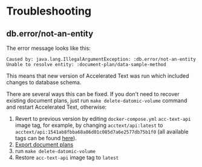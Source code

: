 # Troubleshooting

## db.error/not-an-entity

The error message looks like this:

```
Caused by: java.lang.IllegalArgumentException: :db.error/not-an-entity Unable to resolve entity: :document-plan/data-sample-method
```

This means that new version of Accelerated Text was run which included changes to database schema.

There are several ways this can be fixed. If you don't need to recover existing document plans, just run `make delete-datomic-volume` command and restart Accelerated Text, otherwise:

1. Revert to previous version by editing `docker-compose.yml` `acc-text-api` image tag, for example, by changing `acctext/api:latest` to `acctext/api:1541ab8fbba68a86d01c085d7a6e2577db75b1f0` (all available tags can be found [here](https://hub.docker.com/r/acctext/api)).
2. [Export document plans](export.md)
3. run `make delete-datomic-volume`
4. Restore `acc-text-api` image tag to `latest`
